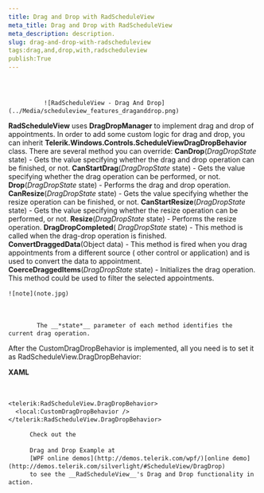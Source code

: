 ```yaml
---
title: Drag and Drop with RadScheduleView
meta_title: Drag and Drop with RadScheduleView
meta_description: description.
slug: drag-and-drop-with-radscheduleview
tags:drag,and,drop,with,radscheduleview
publish:True
---
```



# 


                 
              ![RadScheduleView - Drag And Drop](../Media/scheduleview_features_draganddrop.png)

__RadScheduleView__ uses __DragDropManager__ to implement drag and drop of appointments. In order to add some custom logic for drag and drop, you can inherit __Telerik.Windows.Controls.ScheduleViewDragDropBehavior__ class. There are several method you can override:
        __CanDrop__(*DragDropState* state) - Gets the value specifying whether the drag and drop operation can be finished, or not.
          __CanStartDrag__(*DragDropState* state) - Gets the value specifying whether the drag operation can be performed, or not.
          __Drop__(*DragDropState* state) - Performs the drag and drop operation.
          __CanResize__(*DragDropState* state) - Gets the value specifying whether the resize operation can be finished, or not.
          __CanStartResize__(*DragDropState* state) - Gets the value specifying whether the resize operation can be performed, or not.
          __Resize__(*DragDropState* state) - Performs the resize operation.
          __DragDropCompleted__( *DragDropState* state) -  This method is called when the drag-drop operation is finished.
          __ConvertDraggedData__(Object data) - This method is fired when you drag appointments from a different source ( other control or application) and is used to convert the data to appointment.
          __CoerceDraggedItems__(*DragDropState* state) - Initializes the drag operation. This method could be used to filter the selected appointments.
          


    ![note](note.jpg)
    	


            The __*state*__ parameter of each method identifies the current drag operation.
          

After the CustomDragDropBehavior is implemented, all you need is to set it as RadScheduleView.DragDropBehavior:




 __XAML__
    

```XAML


<telerik:RadScheduleView.DragDropBehavior>
  <local:CustomDragDropBehavior />
</telerik:RadScheduleView.DragDropBehavior>

```




          Check out the 
          
          Drag and Drop Example at 
          [WPF online demos](http://demos.telerik.com/wpf/)[online demo](http://demos.telerik.com/silverlight/#ScheduleView/DragDrop)
          to see the __RadScheduleView__'s Drag and Drop functionality in action.
        
